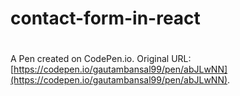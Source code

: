 # contact-form-in-react
# 

A Pen created on CodePen.io. Original URL: [https://codepen.io/gautambansal99/pen/abJLwNN](https://codepen.io/gautambansal99/pen/abJLwNN).


